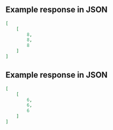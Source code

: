 ## Example response in JSON

```json
[
    [
        8, 
        8, 
        8
    ]
]
```

## Example response in JSON

```json
[
    [
        6, 
        6, 
        6
    ]
]
```

